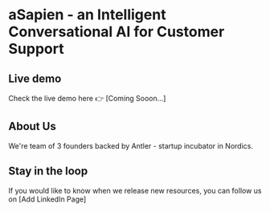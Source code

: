 # aSapien - an Intelligent Conversational AI for Customer Support

## Live demo

Check the live demo here 👉️ [Coming Sooon...]


## About Us

We're team of 3 founders backed by Antler - startup incubator in Nordics.

## Stay in the loop

If you would like to know when we release new resources, you can follow us on [Add LinkedIn Page]
